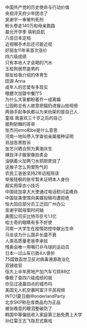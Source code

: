 中国共产党的历史使命与行动价值  
央视评天府少年团凉了  
吴谢宇一审被判死刑  
粉头卷走140万和母亲跑路  
晨光开学季 萌帆启航  
八佰日本定档  
近视眼手术后还可能近视  
好丽友11年来首次涨价  
四六级成绩  
只有本地人才会喝的汽水  
玉桂狗居然是男的  
朋友给我介绍的体育生  
田源 Anna  
成年人的恋爱有多现实  
檀健次加盟中餐厅5  
为什么大家都盼着乔一成离婚  
公园称总有人故意把猫扔进猴山拍视频  
两骑手起争执都以为来劝架的是自己人  
童瑶 我喜欢三十岁之后的自己  
披荆斩棘的哥哥  
张杰问emo和be是什么意思  
河南一地叫停入学查验亲属接种证明  
肖战告黑胜诉  
张艺兴晒合照为黄渤庆生  
辣目洋子搬家像拍卖会  
油锅着火加两勺水把厨房烧了  
这猴子怎么狗里狗气的  
农民工爸爸坚持2年远程陪读  
举报钱枫的账号暂未证明本人身份  
超实用穿衣小技巧  
中国驻加拿大大使通过电话慰问孟晚舟  
中国驻美使馆向美媒投稿均遭拒绝  
恒大回应部分员工迁回广州办公  
吴谢宇弑母案时间轴  
美图公司买比特币巨亏1.1亿  
哈士奇的眼睛有多不好使  
河南一大学生在疫情防控中献出生命  
马龙谈为什么国乒长盛不衰  
人类高质量老爸李承铉  
残奥会唯一用嘴打乒乓球的运动员  
日本一过山车已致4人骨折  
75国致函世卫反对病毒溯源政治化  
双镜收官  
恒大上半年房地产加汽车亏损88亿  
像极了查四六级成绩的我  
你见过凌晨四点的城市吗  
美国无人机空袭阿富汗平民视频  
INTO1夏日曲WonderlandParty  
北京SKP称在库商品均为正品  
被张晚意的眼泪整破防了  
韩国中等偏低收入家庭第三胎免费上大学  
孙红雷王志飞隐忍式飙戏  
